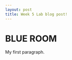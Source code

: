 ```yaml
---
layout: post
title: Week 5 Lab blog post!
---
```


<html>

<body>

<h1>BLUE ROOM</h1>
<p>My first paragraph.</p>

</body>
</html>


